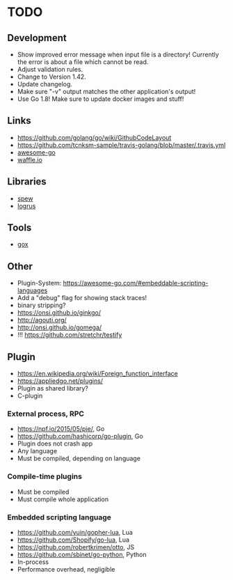 # TODO

## Development
* Show improved error message when input file is a directory! Currently the error is about a file which cannot be read.
* Adjust validation rules.
* Change to Version 1.42.
* Update changelog.
* Make sure "-v" output matches the other application's output!
* Use Go 1.8! Make sure to update docker images and stuff!

## Links
* https://github.com/golang/go/wiki/GithubCodeLayout
* https://github.com/tcnksm-sample/travis-golang/blob/master/.travis.yml
* [awesome-go](https://github.com/avelino/awesome-go)
* [waffle.io](https://waffle.io/)

## Libraries
* [spew](https://github.com/davecgh/go-spew)
* [logrus](github.com/Sirupsen/logrus)

## Tools
* [gox](github.com/mitchellh/gox)

## Other
* Plugin-System: https://awesome-go.com/#embeddable-scripting-languages
* Add a "debug" flag for showing stack traces!
* binary stripping?
* https://onsi.github.io/ginkgo/
* http://agouti.org/
* http://onsi.github.io/gomega/
* !!! https://github.com/stretchr/testify

## Plugin
* https://en.wikipedia.org/wiki/Foreign_function_interface
* https://appliedgo.net/plugins/
* Plugin as shared library?
* C-plugin

### External process, RPC
* https://npf.io/2015/05/pie/, Go
* https://github.com/hashicorp/go-plugin, Go
* Plugin does not crash app
* Any language
* Must be compiled, depending on language

### Compile-time plugins
* Must be compiled
* Must compile whole application

### Embedded scripting language
* https://github.com/yuin/gopher-lua, Lua
* https://github.com/Shopify/go-lua, Lua
* https://github.com/robertkrimen/otto, JS
* https://github.com/sbinet/go-python, Python
* In-process
* Performance overhead, negligible
